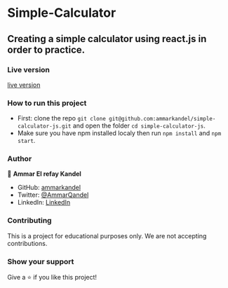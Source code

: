 # Simple-Calculator

## Creating a simple calculator using react.js in order to practice.

### Live version

[live version](https://simple-calculator-js.herokuapp.com/)

### How to run this project

- First: clone the repo `git clone git@github.com:ammarkandel/simple-calculator-js.git` and open the folder `cd simple-calculator-js`.
- Make sure you have npm installed localy then run `npm install` and `npm start`.

### Author

👤 **Ammar El refay Kandel**

- GitHub: [ammarkandel](https://github.com/ammarkandel)
- Twitter: [@AmmarQandel](https://twitter.com/AmmarQandel)
- LinkedIn: [LinkedIn](https://www.linkedin.com/in/ammar-kandel-7b4100193/)

### Contributing

This is a project for educational purposes only. We are not accepting contributions.

### Show your support

Give a ⭐️ if you like this project!

